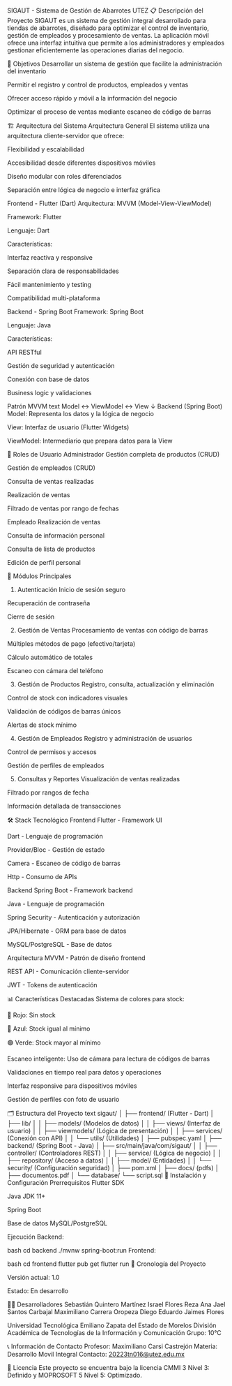 SIGAUT - Sistema de Gestión de Abarrotes UTEZ
📋 Descripción del Proyecto
SIGAUT es un sistema de gestión integral desarrollado para tiendas de abarrotes, diseñado para optimizar el control de inventario, gestión de empleados y procesamiento de ventas. La aplicación móvil ofrece una interfaz intuitiva que permite a los administradores y empleados gestionar eficientemente las operaciones diarias del negocio.

🎯 Objetivos
Desarrollar un sistema de gestión que facilite la administración del inventario

Permitir el registro y control de productos, empleados y ventas

Ofrecer acceso rápido y móvil a la información del negocio

Optimizar el proceso de ventas mediante escaneo de código de barras

🏗️ Arquitectura del Sistema
Arquitectura General
El sistema utiliza una arquitectura cliente-servidor que ofrece:

Flexibilidad y escalabilidad

Accesibilidad desde diferentes dispositivos móviles

Diseño modular con roles diferenciados

Separación entre lógica de negocio e interfaz gráfica

Frontend - Flutter (Dart)
Arquitectura: MVVM (Model-View-ViewModel)

Framework: Flutter

Lenguaje: Dart

Características:

Interfaz reactiva y responsive

Separación clara de responsabilidades

Fácil mantenimiento y testing

Compatibilidad multi-plataforma

Backend - Spring Boot
Framework: Spring Boot

Lenguaje: Java

Características:

API RESTful

Gestión de seguridad y autenticación

Conexión con base de datos

Business logic y validaciones

Patrón MVVM
text
Model ↔ ViewModel ↔ View
    ↓
Backend (Spring Boot)
Model: Representa los datos y la lógica de negocio

View: Interfaz de usuario (Flutter Widgets)

ViewModel: Intermediario que prepara datos para la View

👥 Roles de Usuario
Administrador
Gestión completa de productos (CRUD)

Gestión de empleados (CRUD)

Consulta de ventas realizadas

Realización de ventas

Filtrado de ventas por rango de fechas

Empleado
Realización de ventas

Consulta de información personal

Consulta de lista de productos

Edición de perfil personal

📱 Módulos Principales
1. Autenticación
Inicio de sesión seguro

Recuperación de contraseña

Cierre de sesión

2. Gestión de Ventas
Procesamiento de ventas con código de barras

Múltiples métodos de pago (efectivo/tarjeta)

Cálculo automático de totales

Escaneo con cámara del teléfono

3. Gestión de Productos
Registro, consulta, actualización y eliminación

Control de stock con indicadores visuales

Validación de códigos de barras únicos

Alertas de stock mínimo

4. Gestión de Empleados
Registro y administración de usuarios

Control de permisos y accesos

Gestión de perfiles de empleados

5. Consultas y Reportes
Visualización de ventas realizadas

Filtrado por rangos de fecha

Información detallada de transacciones

🛠️ Stack Tecnológico
Frontend
Flutter - Framework UI

Dart - Lenguaje de programación

Provider/Bloc - Gestión de estado

Camera - Escaneo de código de barras

Http - Consumo de APIs

Backend
Spring Boot - Framework backend

Java - Lenguaje de programación

Spring Security - Autenticación y autorización

JPA/Hibernate - ORM para base de datos

MySQL/PostgreSQL - Base de datos

Arquitectura
MVVM - Patrón de diseño frontend

REST API - Comunicación cliente-servidor

JWT - Tokens de autenticación

📊 Características Destacadas
Sistema de colores para stock:

🔴 Rojo: Sin stock

🔵 Azul: Stock igual al mínimo

🟢 Verde: Stock mayor al mínimo

Escaneo inteligente: Uso de cámara para lectura de códigos de barras

Validaciones en tiempo real para datos y operaciones

Interfaz responsive para dispositivos móviles

Gestión de perfiles con foto de usuario

🗂️ Estructura del Proyecto
text
sigaut/
│
├── frontend/ (Flutter - Dart)
│   ├── lib/
│   │   ├── models/ (Modelos de datos)
│   │   ├── views/ (Interfaz de usuario)
│   │   ├── viewmodels/ (Lógica de presentación)
│   │   ├── services/ (Conexión con API)
│   │   └── utils/ (Utilidades)
│   ├── pubspec.yaml
│
├── backend/ (Spring Boot - Java)
│   ├── src/main/java/com/sigaut/
│   │   ├── controller/ (Controladores REST)
│   │   ├── service/ (Lógica de negocio)
│   │   ├── repository/ (Acceso a datos)
│   │   ├── model/ (Entidades)
│   │   └── security/ (Configuración seguridad)
│   ├── pom.xml
│
├── docs/ (pdfs)
│   ├── documentos.pdf
│
└── database/
    └── script.sql
🚀 Instalación y Configuración
Prerrequisitos
Flutter SDK

Java JDK 11+

Spring Boot

Base de datos MySQL/PostgreSQL

Ejecución
Backend:

bash
cd backend
./mvnw spring-boot:run
Frontend:

bash
cd frontend
flutter pub get
flutter run
📅 Cronología del Proyecto

Versión actual: 1.0

Estado: En desarrollo

👨‍💻 Desarrolladores
Sebastián Quintero Martínez
Israel Flores Reza
Ana Jael Santos Carbajal
Maximiliano Carrera Oropeza
Diego Eduardo Jaimes Flores

Universidad Tecnológica Emiliano Zapata del Estado de Morelos
División Académica de Tecnologías de la Información y Comunicación
Grupo: 10°C

📞 Información de Contacto
Profesor: Maximiliano Carsi Castrejón
Materia: Desarrollo Movil Integral
Contacto: 20223tn016@utez.edu.mx

📄 Licencia
Este proyecto se encuentra bajo la licencia CMMI 3 Nivel 3: Definido y MOPROSOFT 5 Nivel 5: Optimizado.

